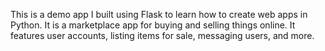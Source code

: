 This is a demo app I built using Flask to learn how to create web apps in Python. It is a marketplace app for buying and selling things online. It features user accounts, listing items for sale, messaging users, and more.

